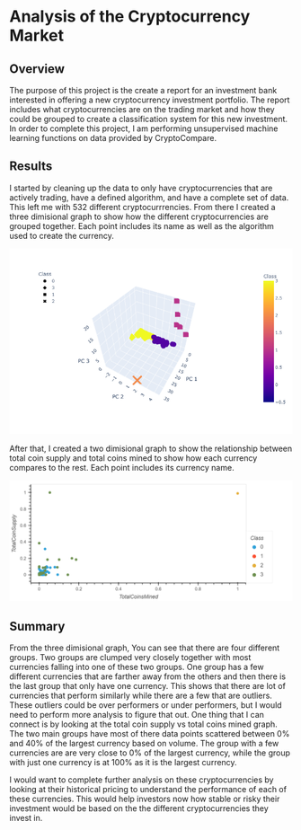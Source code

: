 # Analysis of the Cryptocurrency Market

## Overview

The purpose of this project is the create a report for an investment bank interested in offering a new cryptocurrency investment portfolio. The report includes what cryptocurrencies are on the trading market and how they could be grouped to create a classification system for this new investment. In order to complete this project, I am performing unsupervised machine learning functions on data provided by CryptoCompare.

## Results

I started by cleaning up the data to only have cryptocurrencies that are actively trading, have a defined algorithm, and have a complete set of data. This left me with 532 different cryptocurrrencies. From there I created a three dimisional graph to show how the different cryptocurrencies are grouped together. Each point includes its name as well as the algorithm used to create the currency.

![clustered_3d](/visualizations/newplot_3d.png)

After that, I created a two dimisional graph to show the relationship between total coin supply and total coins mined to show how each currency compares to the rest. Each point includes its currency name.

![coins_2d](/visualizations/bokeh_plot_2d.png)

## Summary

From the three dimisional graph, You can see that there are four different groups. Two groups are clumped very closely together with most currencies falling into one of these two groups. One group has a few different currencies that are farther away from the others and then there is the last group that only have one currency. This shows that there are lot of currencies that perform similarly while there are a few that are outliers. These outliers could be over performers or under performers, but I would need to perform more analysis to figure that out. One thing that I can connect is by looking at the total coin supply vs total coins mined graph. The two main groups have most of there data points scattered between 0% and 40% of the largest currency based on volume. The group with a few currencies are are very close to 0% of the largest currency, while the group with just one currency is at 100% as it is the largest currency.

I would want to complete further analysis on these cryptocurrencies by looking at their historical pricing to understand the performance of each of these currencies. This would help investors now how stable or risky their investment would be based on the the different cryptocurrencies they invest in.
